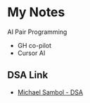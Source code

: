 # My Notes

AI Pair Programming
 - GH co-pilot
 - Cursor AI
 
## DSA Link
 - [Michael Sambol - DSA](https://www.youtube.com/@MichaelSambol)
 